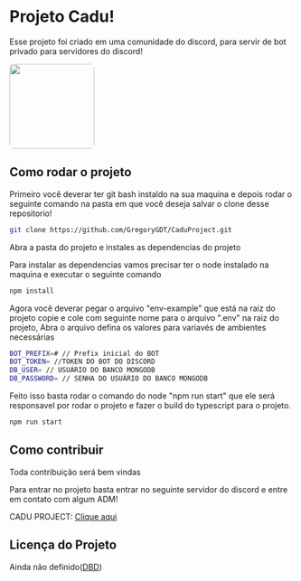 
# Projeto Cadu!
Esse projeto foi criado em uma comunidade do discord, para servir de bot privado para servidores do discord!  

<img src="https://i.pinimg.com/550x/46/16/1d/46161d4f4ddc7a278442dc32f3e08b85.jpg" width="150" style="border-radius: 5%">

## Como rodar o projeto

Primeiro você deverar ter git bash instaldo na sua maquina e depois rodar o seguinte comando na pasta em que você deseja salvar o clone desse repositorio!

~~~bash  
git clone https://github.com/GregoryGDT/CaduProject.git
~~~

Abra a pasta do projeto e instales as dependencias do projeto 

Para instalar as dependencias vamos precisar ter o node instalado na maquina e executar o seguinte comando

~~~bash  
npm install
~~~

Agora você deverar pegar o arquivo "env-example" que está na raiz do projeto copie e cole com seguinte nome para o arquivo ".env" na raiz do projeto, Abra o arquivo defina os valores para variavés de ambientes necessárias

~~~bash  
BOT_PREFIX=# // Prefix inicial do BOT
BOT_TOKEN= //TOKEN DO BOT DO DISCORD
DB_USER= // USUÁRIO DO BANCO MONGODB
DB_PASSWORD= // SENHA DO USUÁRIO DO BANCO MONGODB
~~~

Feito isso basta rodar o comando do node "npm run start" que ele será responsavel por rodar o projeto e fazer o build do typescript para o projeto.

~~~bash  
npm run start
~~~

## Como contribuir

Toda contribuição será bem vindas

Para entrar no projeto basta entrar no seguinte servidor do discord e entre em contato com algum ADM!

CADU PROJECT: [Clique aqui](https://discord.gg/mg5gBDRC7d)

## Licença do Projeto

Ainda não definido([DBD](DBD))
